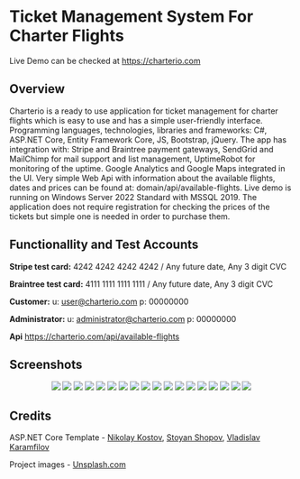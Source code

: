 # Ticket Management System For Charter Flights
Live Demo can be checked at https://charterio.com

## Overview
Charterio is a ready to use application for ticket management for charter flights which is easy to use and has a simple user-friendly interface. Programming languages, technologies, libraries and frameworks: C#, ASP.NET Core, Entity Framework Core, JS, Bootstrap, jQuery. The app has integration with: Stripe and Braintree payment gateways, SendGrid and MailChimp for mail support and list management, UptimeRobot for monitoring of the uptime. Google Analytics and Google Maps integrated in the UI. Very simple Web Api with information about the available flights, dates and prices can be found at: domain/api/available-flights. Live demo is running on Windows Server 2022 Standard with MSSQL 2019. The application does not require registration for checking the prices of the tickets but simple one is needed in order to purchase them.

## Functionallity and Test Accounts

**Stripe test card:** 4242 4242 4242 4242 / Any future date, Any 3 digit CVC

**Braintree test card:** 4111 1111 1111 1111 / Any future date, Any 3 digit CVC

**Customer:** u: user@charterio.com p: 00000000

**Administrator:** u: administrator@charterio.com p: 00000000

**Api** https://charterio.com/api/available-flights

## Screenshots
<p align="center">
<img src="https://res.cloudinary.com/charterio/image/upload/v1647886430/assets/db_scheme_fa9kqn.jpg" />
<img src="https://res.cloudinary.com/charterio/image/upload/v1647901689/assets/homepage_ljnn4u.jpg" />
<img src="https://res.cloudinary.com/charterio/image/upload/v1647901690/assets/search-result_ntwsip.jpg" />
<img src="https://res.cloudinary.com/charterio/image/upload/v1647901689/assets/schedule_obho0z.jpg" />
<img src="https://res.cloudinary.com/charterio/image/upload/v1647901689/assets/faq_ywdrgw.jpg" />
<img src="https://res.cloudinary.com/charterio/image/upload/v1647901689/assets/contacts_hjixme.jpg" />
<img src="https://res.cloudinary.com/charterio/image/upload/v1647901689/assets/flight-details_j1emsq.jpg" />
<img src="https://res.cloudinary.com/charterio/image/upload/v1647901688/assets/confirm-and-pay_i9lkk1.jpg" />
<img src="https://res.cloudinary.com/charterio/image/upload/v1647901689/assets/my-profile_heoq50.jpg" />
<img src="https://res.cloudinary.com/charterio/image/upload/v1647901688/assets/404_xvwcwd.jpg" />
<img src="https://res.cloudinary.com/charterio/image/upload/v1647901688/assets/admin-airport_knmsgh.jpg" />
<img src="https://res.cloudinary.com/charterio/image/upload/v1647901688/assets/admin-airplane_ujcaap.jpg" />
<img src="https://res.cloudinary.com/charterio/image/upload/v1647901688/assets/admin-flight_lv8byp.jpg" />
<img src="https://res.cloudinary.com/charterio/image/upload/v1647901688/assets/admin-offer_g1azwi.jpg" />
<img src="https://res.cloudinary.com/charterio/image/upload/v1647901688/assets/admin-paymentmethods_vyc8t4.jpg" />
<img src="https://res.cloudinary.com/charterio/image/upload/v1647902771/assets/admin-questions_llirea.jpg" />
<img src="https://res.cloudinary.com/charterio/image/upload/v1647902771/assets/admin-answer_vci2v7.jpg" />
<img src="https://res.cloudinary.com/charterio/image/upload/v1647902262/assets/mobile_zfjcju.jpg" />
</p>

## Credits
ASP.NET Core Template - [Nikolay Kostov](https://github.com/NikolayIT), [Stoyan Shopov](https://github.com/StoyanShopov), [Vladislav Karamfilov](https://github.com/vladislav-karamfilov)

Project images - [Unsplash.com](https://unsplash.com/)
